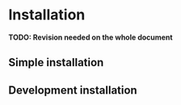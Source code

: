 # Installation

**TODO: Revision needed on the whole document**

## Simple installation

## Development installation
